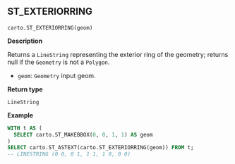 ## ST_EXTERIORRING

```sql:signature
carto.ST_EXTERIORRING(geom)
```

**Description**

Returns a `LineString` representing the exterior ring of the geometry; returns null if the `Geometry` is not a `Polygon`.

* `geom`: `Geometry` input geom.

**Return type**

`LineString`

**Example**

```sql
WITH t AS (
  SELECT carto.ST_MAKEBBOX(0, 0, 1, 1) AS geom
)
SELECT carto.ST_ASTEXT(carto.ST_EXTERIORRING(geom)) FROM t;
-- LINESTRING (0 0, 0 1, 1 1, 1 0, 0 0)
```
